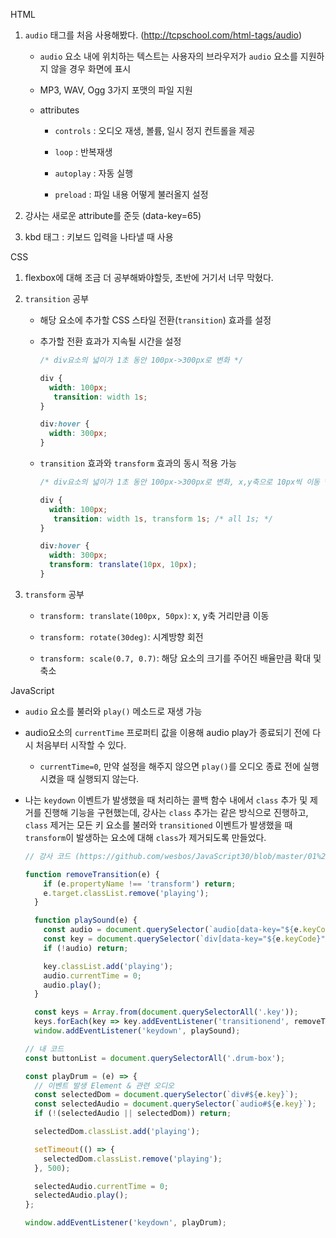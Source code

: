 HTML

1. `audio` 태그를 처음 사용해봤다. (http://tcpschool.com/html-tags/audio)

   - `audio` 요소 내에 위치하는 텍스트는 사용자의 브라우저가 `audio` 요소를 지원하지 않을 경우 화면에 표시
   - MP3, WAV, Ogg 3가지 포맷의 파일 지원

   - attributes

     - `controls`  : 오디오 재생, 볼륨, 일시 정지 컨트롤을 제공

     - `loop` : 반복재생

     - `autoplay`  : 자동 실행
     - `preload` : 파일 내용 어떻게 불러올지 설정

   

2. 강사는 새로운 attribute를 준듯 (data-key=65)

3. kbd 태그 : 키보드 입력을 나타낼 때 사용



CSS

1. flexbox에 대해 조금 더 공부해봐야할듯, 초반에 거기서 너무 막혔다.

2. `transition`  공부

   - 해당 요소에 추가할 CSS 스타일 전환(`transition`) 효과를 설정

   - 추가할 전환 효과가 지속될 시간을 설정

     ```css
     /* div요소의 넓이가 1초 동안 100px->300px로 변화 */
     
     div {
       width: 100px;
     	transition: width 1s;
     }
     
     div:hover {
       width: 300px;
     }
     ```

   - `transition` 효과와 `transform` 효과의 동시 적용 가능

     ```css
     /* div요소의 넓이가 1초 동안 100px->300px로 변화, x,y축으로 10px씩 이동 */
     
     div {
       width: 100px;
     	transition: width 1s, transform 1s; /* all 1s; */
     }
     
     div:hover {
       width: 300px;
       transform: translate(10px, 10px);
     }
     ```

3. `transform` 공부

   - `transform: translate(100px, 50px)`: x, y축 거리만큼 이동
   - `transform: rotate(30deg)`: 시계방향 회전

   - `transform: scale(0.7, 0.7)`: 해당 요소의 크기를 주어진 배율만큼 확대 및 축소

   

JavaScript

- `audio` 요소를 불러와 `play()` 메소드로 재생 가능
- audio요소의 `currentTime` 프로퍼티 값을 이용해 audio play가 종료되기 전에 다시 처음부터 시작할 수 있다.
  - `currentTime=0`, 만약 설정을 해주지 않으면 `play()`를 오디오 종료 전에 실행시켰을 때 실행되지 않는다.

- 나는 `keydown` 이벤트가 발생했을 때 처리하는 콜백 함수 내에서 `class` 추가 및 제거를 진행해 기능을 구현했는데, 강사는 `class` 추가는 같은 방식으로 진행하고, `class` 제거는 모든 키 요소를 불러와 `transitioned` 이벤트가 발생했을 때 `transform`이 발생하는 요소에 대해 `class`가 제거되도록 만들었다. 

  ```js
  // 강사 코드 (https://github.com/wesbos/JavaScript30/blob/master/01%20-%20JavaScript%20Drum%20Kit/index-FINISHED.html)
  
  function removeTransition(e) {
      if (e.propertyName !== 'transform') return;
      e.target.classList.remove('playing');
    }
  
    function playSound(e) {
      const audio = document.querySelector(`audio[data-key="${e.keyCode}"]`);
      const key = document.querySelector(`div[data-key="${e.keyCode}"]`);
      if (!audio) return;
  
      key.classList.add('playing');
      audio.currentTime = 0;
      audio.play();
    }
  
    const keys = Array.from(document.querySelectorAll('.key'));
    keys.forEach(key => key.addEventListener('transitionend', removeTransition));
    window.addEventListener('keydown', playSound);
  ```

  ```js
  // 내 코드
  const buttonList = document.querySelectorAll('.drum-box');
  
  const playDrum = (e) => {
    // 이벤트 발생 Element & 관련 오디오
    const selectedDom = document.querySelector(`div#${e.key}`);
    const selectedAudio = document.querySelector(`audio#${e.key}`);
    if (!(selectedAudio || selectedDom)) return;
  
    selectedDom.classList.add('playing');
  
    setTimeout(() => {
      selectedDom.classList.remove('playing');
    }, 500);
  
    selectedAudio.currentTime = 0;
    selectedAudio.play();
  };
  
  window.addEventListener('keydown', playDrum);
  ```

  

